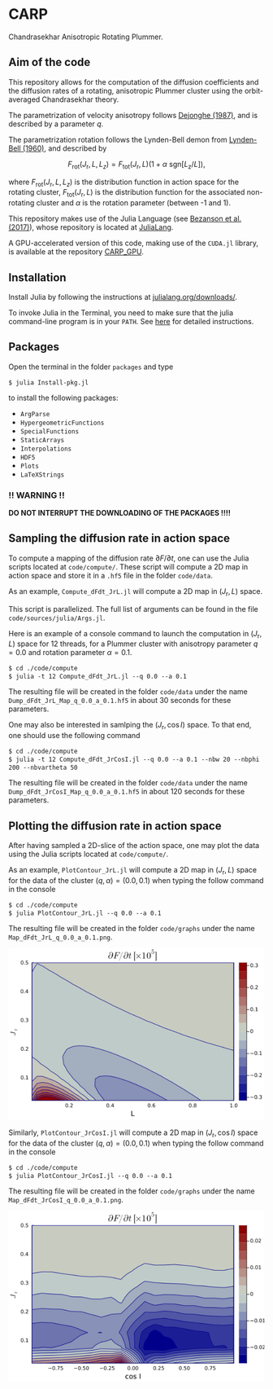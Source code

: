 # CARP
Chandrasekhar Anisotropic Rotating Plummer.

## Aim of the code

This repository allows for the computation of the diffusion coefficients and the diffusion rates of a rotating, anisotropic Plummer cluster using the orbit-averaged Chandrasekhar theory.

The parametrization of velocity anisotropy follows [Dejonghe (1987)](https://ui.adsabs.harvard.edu/abs/1987MNRAS.224...13D/abstract), and is described by a parameter $q$.

The parametrization rotation follows the Lynden-Bell demon from [Lynden-Bell (1960)](https://ui.adsabs.harvard.edu/abs/1960MNRAS.120..204L/abstract), and described by

$$F_{\mathrm{rot}}(J_{\mathrm{r}},L,L_{z}) = F_{\mathrm{tot}}(J_{\mathrm{r}},L) \big(1 + \alpha \ \mathrm{sgn}[L_{\mathrm{z}}/L] \big),$$

where $F_{\mathrm{rot}}(J_{\mathrm{r}},L,L_{z})$ is the distribution function in action space for the rotating cluster, $F_{\mathrm{tot}}(J_{\mathrm{r}},L)$ is the distribution function for the associated non-rotating cluster and $\alpha$ is the rotation parameter (between -1 and 1).

This repository makes use of the Julia Language  (see [Bezanson et al. (2017)](https://doi.org/10.1137/141000671)), whose repository is located at [JuliaLang](https://github.com/JuliaLang/julia/tree/master).

A GPU-accelerated version of this code, making use of the `CUDA.jl` library, is available at the repository [CARP_GPU](https://github.com/KerwannTEP/CARP_GPU).

## Installation

Install Julia by following the instructions at [julialang.org/downloads/](https://julialang.org/downloads/).

To invoke Julia in the Terminal, you need to make sure that the julia command-line program is in your `PATH`. See [here](https://julialang.org/downloads/platform/#optional_add_julia_to_path) for detailed instructions.

## Packages

Open the terminal in the folder `packages` and type

```
$ julia Install-pkg.jl
```

to install the following packages:

- `ArgParse`
- `HypergeometricFunctions`
- `SpecialFunctions`
- `StaticArrays`
- `Interpolations`
- `HDF5`
- `Plots`
- `LaTeXStrings`

### !! WARNING !!

**DO NOT INTERRUPT THE DOWNLOADING OF THE PACKAGES !!!!**


## Sampling the diffusion rate in action space

To compute a mapping of the diffusion rate $\partial F/\partial t$, one can use the Julia scripts located at
`code/compute/`. These script will compute a 2D map in action space and store it in a `.hf5` file in the folder `code/data`. 

As an example, `Compute_dFdt_JrL.jl` will compute a 2D map in $(J_{\mathrm{r}},L)$ space.

This script is parallelized. The full list of arguments can be found in the file `code/sources/julia/Args.jl`.

Here is an example of a console command to launch the computation in $(J_{\mathrm{r}},L)$ space for 12 threads, for a Plummer cluster with anisotropy parameter $q=0.0$ and rotation parameter $\alpha=0.1$.

```
$ cd ./code/compute
$ julia -t 12 Compute_dFdt_JrL.jl --q 0.0 --a 0.1
```


The resulting file will be created in the folder `code/data` under the name 
`Dump_dFdt_JrL_Map_q_0.0_a_0.1.hf5` in about 30 seconds for these parameters.


One may also be interested in samlping the $(J_{\mathrm{r}},\cos I)$ space. To that end, one should use the following command

```
$ cd ./code/compute
$ julia -t 12 Compute_dFdt_JrCosI.jl --q 0.0 --a 0.1 --nbw 20 --nbphi 200 --nbvartheta 50
```

The resulting file will be created in the folder `code/data` under the name 
`Dump_dFdt_JrCosI_Map_q_0.0_a_0.1.hf5` in about 120 seconds for these parameters.

## Plotting the diffusion rate in action space

After having sampled a 2D-slice of the action space, one may plot the data using the Julia scripts located at `code/compute/`.

As an example, `PlotContour_JrL.jl` will compute a 2D map in $(J_{\mathrm{r}},L)$ space for the data of the cluster $(q,\alpha)=(0.0,0.1)$ when typing the follow command in the console

```
$ cd ./code/compute
$ julia PlotContour_JrL.jl --q 0.0 --a 0.1
```

The resulting file will be created in the folder `code/graphs` under the name 
`Map_dFdt_JrL_q_0.0_a_0.1.png`.


![`dF/dt (Jr,L)` for `q=0` and `$alpha=0.1`](code/graphs/examples/Map_dFdt_JrL_q_0.0_a_0.1.png)

Similarly, `PlotContour_JrCosI.jl` will compute a 2D map in $(J_{\mathrm{r}},\cos I)$ space for the data of the cluster $(q,\alpha)=(0.0,0.1)$ when typing the follow command in the console

```
$ cd ./code/compute
$ julia PlotContour_JrCosI.jl --q 0.0 --a 0.1
```

The resulting file will be created in the folder `code/graphs` under the name 
`Map_dFdt_JrCosI_q_0.0_a_0.1.png`.


![`dF/dt (Jr,cos I)` for `q=0` and `$alpha=0.1`](code/graphs/examples/Map_dFdt_JrCosI_q_0.0_a_0.1.png)
